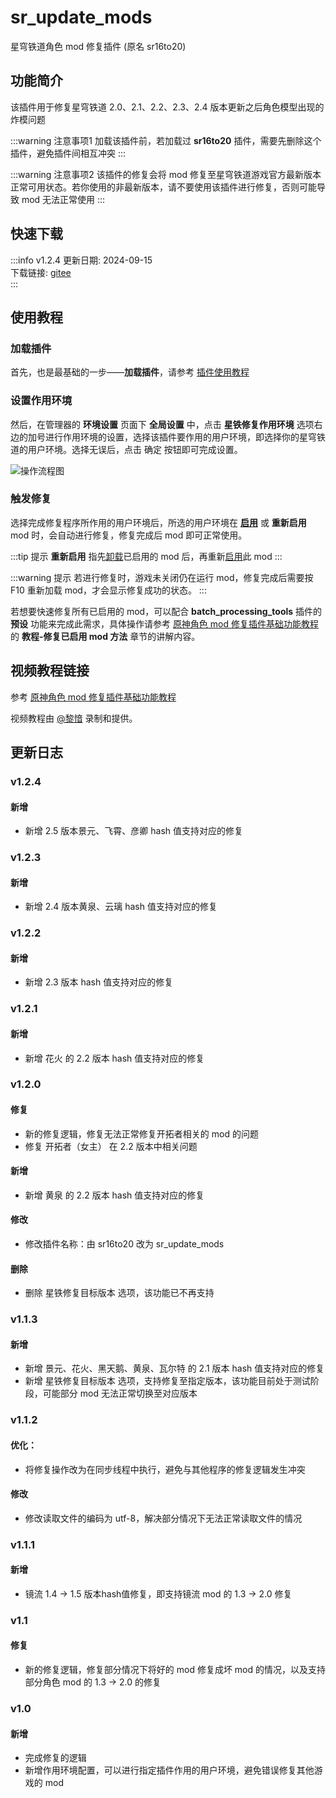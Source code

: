 # sr_update_mods
星穹铁道角色 mod 修复插件 (原名 sr16to20)

## 功能简介

该插件用于修复星穹铁道 2.0、2.1、2.2、2.3、2.4 版本更新之后角色模型出现的炸模问题

:::warning 注意事项1
加载该插件前，若加载过 **sr16to20** 插件，需要先删除这个插件，避免插件间相互冲突
:::

:::warning 注意事项2
该插件的修复会将 mod 修复至星穹铁道游戏官方最新版本正常可用状态。若你使用的非最新版本，请不要使用该插件进行修复，否则可能导致 mod 无法正常使用
:::

## 快速下载

:::info v1.2.4
更新日期:  2024-09-15<br/>
下载链接: [gitee](https://gitee.com/ticca/d3dx-skin-manage/releases/download/plugins/sr_update_mods_v1.2.4.zip) <br/>
:::

## 使用教程

### 加载插件
首先，也是最基础的一步——**加载插件**，请参考 [插件使用教程](/help/tutorial-plugins)

### 设置作用环境
然后，在管理器的 **环境设置** 页面下 **全局设置** 中，点击 **星铁修复作用环境** 选项右边的加号进行作用环境的设置，选择该插件要作用的用户环境，即选择你的星穹铁道的用户环境。选择无误后，点击 确定 按钮即可完成设置。

![操作流程图](/static/image/f3d8b128.png)

### 触发修复
选择完成修复程序所作用的用户环境后，所选的用户环境在 **[启用](/help/tutorial-modules#启用和切换模组)** 或 **重新启用** mod 时，会自动进行修复，修复完成后 mod 即可正常使用。

:::tip 提示
**重新启用** 指先[卸载](/help/tutorial-modules#卸载模组)已启用的 mod 后，再重新[启用](/help/tutorial-modules#启用和切换模组)此 mod
:::

:::warning 提示
若进行修复时，游戏未关闭仍在运行 mod，修复完成后需要按 F10 重新加载 mod，才会显示修复成功的状态。
:::

若想要快速修复所有已启用的 mod，可以配合 **batch_processing_tools** 插件的 **预设** 功能来完成此需求，具体操作请参考 [原神角色 mod 修复插件基础功能教程](https://www.bilibili.com/video/BV1vi421R7d2) 的 **教程-修复已启用 mod 方法** 章节的讲解内容。

## 视频教程链接

参考 [原神角色 mod 修复插件基础功能教程](https://www.bilibili.com/video/BV1vi421R7d2) 

视频教程由 [@黎愔](/contribution) 录制和提供。

## 更新日志

### v1.2.4
#### 新增
- 新增 2.5 版本景元、飞霄、彦卿 hash 值支持对应的修复

### v1.2.3
#### 新增
- 新增 2.4 版本黄泉、云璃 hash 值支持对应的修复

### v1.2.2
#### 新增
- 新增 2.3 版本 hash 值支持对应的修复

### v1.2.1
#### 新增
- 新增 花火 的 2.2 版本 hash 值支持对应的修复

### v1.2.0
#### 修复
- 新的修复逻辑，修复无法正常修复开拓者相关的 mod 的问题
- 修复 开拓者（女主） 在 2.2 版本中相关问题

#### 新增
- 新增 黄泉 的 2.2 版本 hash 值支持对应的修复

#### 修改
- 修改插件名称：由 sr16to20 改为 sr_update_mods

#### 删除
- 删除 星铁修复目标版本 选项，该功能已不再支持

### v1.1.3
#### 新增
- 新增 景元、花火、黑天鹅、黄泉、瓦尔特 的 2.1 版本 hash 值支持对应的修复
- 新增 星铁修复目标版本 选项，支持修复至指定版本，该功能目前处于测试阶段，可能部分 mod 无法正常切换至对应版本

### v1.1.2
#### 优化：
- 将修复操作改为在同步线程中执行，避免与其他程序的修复逻辑发生冲突

#### 修改
- 修改读取文件的编码为 utf-8，解决部分情况下无法正常读取文件的情况

### v1.1.1
#### 新增
- 镜流 1.4 -> 1.5 版本hash值修复，即支持镜流 mod 的 1.3 -> 2.0 修复

### v1.1
#### 修复
- 新的修复逻辑，修复部分情况下将好的 mod 修复成坏 mod 的情况，以及支持部分角色 mod 的 1.3 -> 2.0 的修复

### v1.0
#### 新增
- 完成修复的逻辑
- 新增作用环境配置，可以进行指定插件作用的用户环境，避免错误修复其他游戏的 mod
